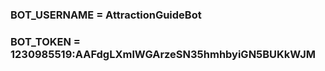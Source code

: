 ### BOT_USERNAME = AttractionGuideBot
### BOT_TOKEN = 1230985519:AAFdgLXmlWGArzeSN35hmhbyiGN5BUKkWJM
